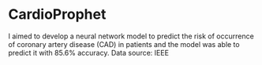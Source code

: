 # CardioProphet
I aimed to develop a neural network model to predict the risk of occurrence of coronary artery disease (CAD) in patients and the model was able to predict it with 85.6% accuracy. Data source: IEEE

